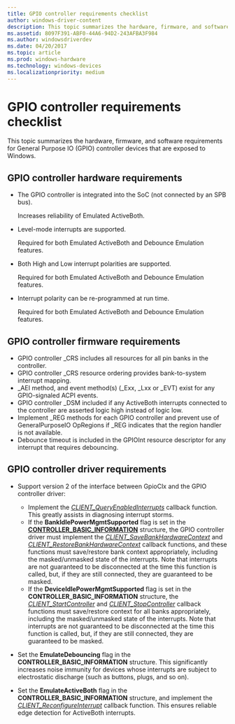 ```yaml
---
title: GPIO controller requirements checklist
author: windows-driver-content
description: This topic summarizes the hardware, firmware, and software requirements for General Purpose IO (GPIO) controller devices that are exposed to Windows.
ms.assetid: 8097F391-ABF0-44A6-94D2-243AFBA3F984
ms.author: windowsdriverdev
ms.date: 04/20/2017
ms.topic: article
ms.prod: windows-hardware
ms.technology: windows-devices
ms.localizationpriority: medium
---
```


# GPIO controller requirements checklist


This topic summarizes the hardware, firmware, and software requirements for General Purpose IO (GPIO) controller devices that are exposed to Windows.

## GPIO controller hardware requirements


-   The GPIO controller is integrated into the SoC (not connected by an SPB bus).

    Increases reliability of Emulated ActiveBoth.

-   Level-mode interrupts are supported.

    Required for both Emulated ActiveBoth and Debounce Emulation features.

-   Both High and Low interrupt polarities are supported.

    Required for both Emulated ActiveBoth and Debounce Emulation features.

-   Interrupt polarity can be re-programmed at run time.

    Required for both Emulated ActiveBoth and Debounce Emulation features.

## GPIO controller firmware requirements


-   GPIO controller \_CRS includes all resources for all pin banks in the controller.
-   GPIO controller \_CRS resource ordering provides bank-to-system interrupt mapping.
-   \_AEI method, and event method(s) (\_Exx, \_Lxx or \_EVT) exist for any GPIO-signaled ACPI events.
-   GPIO controller \_DSM included if any ActiveBoth interrupts connected to the controller are asserted logic high instead of logic low.
-   Implement \_REG methods for each GPIO controller and prevent use of GeneralPurposeIO OpRegions if \_REG indicates that the region handler is not available.
-   Debounce timeout is included in the GPIOInt resource descriptor for any interrupt that requires debouncing.

## GPIO controller driver requirements


-   Support version 2 of the interface between GpioClx and the GPIO controller driver:

    -   Implement the [*CLIENT\_QueryEnabledInterrupts*](https://msdn.microsoft.com/library/windows/hardware/dn265184) callback function. This greatly assists in diagnosing interrupt storms.
    -   If the **BankIdlePowerMgmtSupported** flag is set in the [**CONTROLLER\_BASIC\_INFORMATION**](https://msdn.microsoft.com/library/windows/hardware/hh439358) structure, the GPIO controller driver must implement the [*CLIENT\_SaveBankHardwareContext*](https://msdn.microsoft.com/library/windows/hardware/hh439419) and [*CLIENT\_RestoreBankHardwareContext*](https://msdn.microsoft.com/library/windows/hardware/hh439414) callback functions, and these functions must save/restore bank context appropriately, including the masked/unmasked state of the interrupts. Note that interrupts are not guaranteed to be disconnected at the time this function is called, but, if they are still connected, they are guaranteed to be masked.
    -   If the **DeviceIdlePowerMgmtSupported** flag is set in the **CONTROLLER\_BASIC\_INFORMATION** structure, the [*CLIENT\_StartController*](https://msdn.microsoft.com/library/windows/hardware/hh439424) and [*CLIENT\_StopController*](https://msdn.microsoft.com/library/windows/hardware/hh439430) callback functions must save/restore context for all banks appropriately, including the masked/unmasked state of the interrupts. Note that interrupts are not guaranteed to be disconnected at the time this function is called, but, if they are still connected, they are guaranteed to be masked.
-   Set the **EmulateDebouncing** flag in the **CONTROLLER\_BASIC\_INFORMATION** structure. This significantly increases noise immunity for devices whose interrupts are subject to electrostatic discharge (such as buttons, plugs, and so on).
-   Set the **EmulateActiveBoth** flag in the **CONTROLLER\_BASIC\_INFORMATION** structure, and implement the [*CLIENT\_ReconfigureInterrupt*](https://msdn.microsoft.com/library/windows/hardware/hh698243) callback function. This ensures reliable edge detection for ActiveBoth interrupts.

 

 




